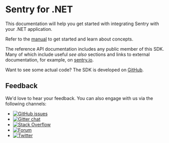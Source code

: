 # Sentry for .NET

This documentation will help you get started with integrating Sentry with your .NET application.

Refer to the [manual](manual/getting-started.md) to get started and learn about concepts.

The reference API documentation includes any public member of this SDK. Many of which include useful *see also* sections and links to external documentation, for example, on [sentry.io](https://sentry.io).

Want to see some actual code? The SDK is developed on [GitHub](https://github.com/getsentry/sentry-dotnet/).

## Feedback

We'd love to hear your feedback. You can also engage with us via the following channels:

* [![GitHub issues](https://img.shields.io/github/issues/getsentry/sentry-dotnet.svg)](https://github.com/getsentry/sentry-dotnet/issues)
* [![Gitter chat](https://img.shields.io/gitter/room/getsentry/dotnet.svg)](https://gitter.im/getsentry/dotnet)
* [![Stack Overflow](https://img.shields.io/badge/stack%20overflow-sentry-green.svg)](http://stackoverflow.com/questions/tagged/sentry)
* [![Forum](https://img.shields.io/badge/forum-sentry-green.svg)](https://forum.sentry.io/c/sdks)
* [![Twitter](https://img.shields.io/twitter/follow/getsentry.svg?style=social&label=Follow)](https://twitter.com/getsentry)


